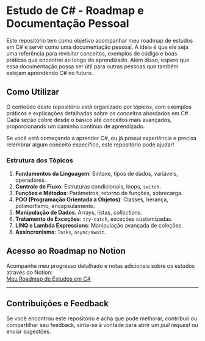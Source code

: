 # Estudo de C# - Roadmap e Documentação Pessoal

Este repositório tem como objetivo acompanhar meu roadmap de estudos em C# e servir como uma documentação pessoal. A ideia é que ele seja uma referência para revisitar conceitos, exemplos de código e boas práticas que encontrei ao longo do aprendizado. Além disso, espero que essa documentação possa ser útil para outras pessoas que também estejam aprendendo C# no futuro.

## Como Utilizar

O conteúdo deste repositório está organizado por tópicos, com exemplos práticos e explicações detalhadas sobre os conceitos abordados em C#. Cada seção cobre desde o básico até conceitos mais avançados, proporcionando um caminho contínuo de aprendizado.

Se você está começando a aprender C#, ou já possui experiência e precisa relembrar algum conceito específico, este repositório pode ajudar!

### Estrutura dos Tópicos

1. **Fundamentos da Linguagem**: Sintaxe, tipos de dados, variáveis, operadores.
2. **Controle de Fluxo**: Estruturas condicionais, loops, `switch`.
3. **Funções e Métodos**: Parâmetros, retorno de funções, sobrecarga.
4. **POO (Programação Orientada a Objetos)**: Classes, herança, polimorfismo, encapsulamento.
5. **Manipulação de Dados**: Arrays, listas, *collections*.
6. **Tratamento de Exceções**: `try-catch`, exceções customizadas.
7. **LINQ e Lambda Expressions**: Manipulação avançada de coleções.
8. **Assíncronismo**: `Tasks`, `async/await`.

## Acesso ao Roadmap no Notion

Acompanhe meu progresso detalhado e notas adicionais sobre os estudos através do Notion:  
[Meu Roadmap de Estudos em C#](https://future-tanker-150.notion.site/NET-1050f839a75b8060930ed1662b6b007d)

---

## Contribuições e Feedback

Se você encontrou este repositório e acha que pode melhorar, contribuir ou compartilhar seu feedback, sinta-se à vontade para abrir um *pull request* ou enviar sugestões.

